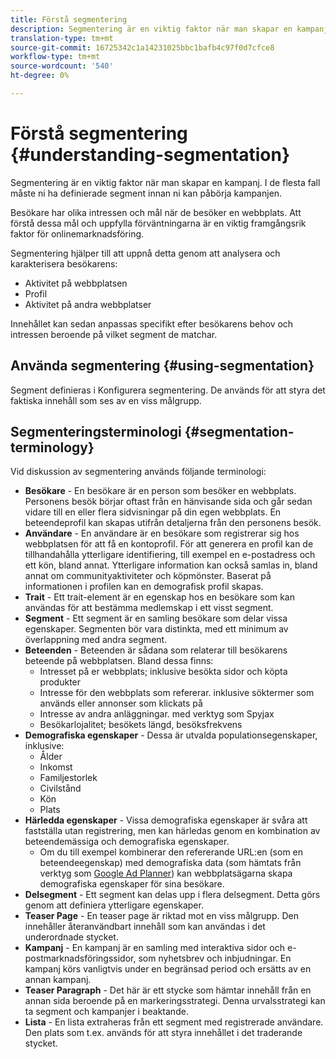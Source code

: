 ```yaml
---
title: Förstå segmentering
description: Segmentering är en viktig faktor när man skapar en kampanj
translation-type: tm+mt
source-git-commit: 16725342c1a14231025bbc1bafb4c97f0d7cfce8
workflow-type: tm+mt
source-wordcount: '540'
ht-degree: 0%

---
```



# Förstå segmentering {#understanding-segmentation}

Segmentering är en viktig faktor när man skapar en kampanj. I de flesta fall måste ni ha definierade segment innan ni kan påbörja kampanjen.

Besökare har olika intressen och mål när de besöker en webbplats. Att förstå dessa mål och uppfylla förväntningarna är en viktig framgångsrik faktor för onlinemarknadsföring.

Segmentering hjälper till att uppnå detta genom att analysera och karakterisera besökarens:

* Aktivitet på webbplatsen
* Profil
* Aktivitet på andra webbplatser

Innehållet kan sedan anpassas specifikt efter besökarens behov och intressen beroende på vilket segment de matchar.

## Använda segmentering {#using-segmentation}

Segment definieras i Konfigurera segmentering. De används för att styra det faktiska innehåll som ses av en viss målgrupp.<!--Segments are defined in [Configuring Segmentation](/help/sites-administering/campaign-segmentation.md). They are used to steer the actual content seen by a specific target audience.-->

## Segmenteringsterminologi {#segmentation-terminology}

Vid diskussion av segmentering används följande terminologi:

* **Besökare** - En besökare är en person som besöker en webbplats. Personens besök börjar oftast från en hänvisande sida och går sedan vidare till en eller flera sidvisningar på din egen webbplats. En beteendeprofil kan skapas utifrån detaljerna från den personens besök.
* **Användare** - En användare är en besökare som registrerar sig hos webbplatsen för att få en kontoprofil. För att generera en profil kan de tillhandahålla ytterligare identifiering, till exempel en e-postadress och ett kön, bland annat. Ytterligare information kan också samlas in, bland annat om communityaktiviteter och köpmönster. Baserat på informationen i profilen kan en demografisk profil skapas.
* **Trait** - Ett trait-element är en egenskap hos en besökare som kan användas för att bestämma medlemskap i ett visst segment.
* **Segment** - Ett segment är en samling besökare som delar vissa egenskaper. Segmenten bör vara distinkta, med ett minimum av överlappning med andra segment.
* **Beteenden** - Beteenden är sådana som relaterar till besökarens beteende på webbplatsen. Bland dessa finns:
   * Intresset på er webbplats; inklusive besökta sidor och köpta produkter
   * Intresse för den webbplats som refererar. inklusive söktermer som används eller annonser som klickats på
   * Intresse av andra anläggningar. med verktyg som Spyjax
   * Besökarlojalitet; besökets längd, besöksfrekvens
* **Demografiska egenskaper** - Dessa är utvalda populationsegenskaper, inklusive:
   * Ålder
   * Inkomst
   * Familjestorlek
   * Civilstånd
   * Kön
   * Plats
* **Härledda egenskaper** - Vissa demografiska egenskaper är svåra att fastställa utan registrering, men kan härledas genom en kombination av beteendemässiga och demografiska egenskaper.
   * Om du till exempel kombinerar den refererande URL:en (som en beteendeegenskap) med demografiska data (som hämtats från verktyg som [Google Ad Planner](https://www.google.com/adplanner/)) kan webbplatsägarna skapa demografiska egenskaper för sina besökare.
* **Delsegment** - Ett segment kan delas upp i flera delsegment. Detta görs genom att definiera ytterligare egenskaper.
* **Teaser Page** - En teaser page är riktad mot en viss målgrupp. Den innehåller återanvändbart innehåll som kan användas i det underordnade stycket.
* **Kampanj** - En kampanj är en samling med interaktiva sidor och e-postmarknadsföringssidor, som nyhetsbrev och inbjudningar. En kampanj körs vanligtvis under en begränsad period och ersätts av en annan kampanj.
* **Teaser Paragraph** - Det här är ett stycke som hämtar innehåll från en annan sida beroende på en markeringsstrategi. Denna urvalsstrategi kan ta segment och kampanjer i beaktande.
* **Lista** - En lista extraheras från ett segment med registrerade användare. Den plats som t.ex. används för att styra innehållet i det traderande stycket.
